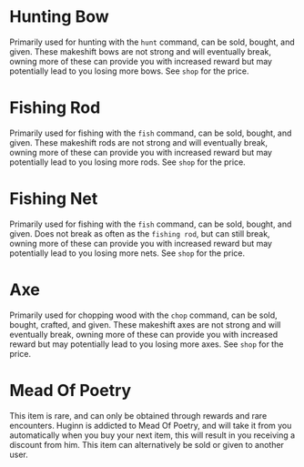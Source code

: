 # Hunting Bow
Primarily used for hunting with the `hunt` command, can be sold, bought, and given. These makeshift bows are not strong and will eventually break, owning more of these can provide you with increased reward but may potentially lead to you losing more bows. See `shop` for the price.


# Fishing Rod
Primarily used for fishing with the `fish` command, can be sold, bought, and given. These makeshift rods are not strong and will eventually break, owning more of these can provide you with increased reward but may potentially lead to you losing more rods. See `shop` for the price.


# Fishing Net
Primarily used for fishing with the `fish` command, can be sold, bought, and given. Does not break as often as the `fishing rod`, but can still break, owning more of these can provide you with increased reward but may potentially lead to you losing more nets. See `shop` for the price.


# Axe
Primarily used for chopping wood with the `chop` command, can be sold, bought, crafted, and given. These makeshift axes are not strong and will eventually break, owning more of these can provide you with increased reward but may potentially lead to you losing more axes. See `shop` for the price.


# Mead Of Poetry
This item is rare, and can only be obtained through rewards and rare encounters. Huginn is addicted to Mead Of Poetry, and will take it from you automatically when you buy your next item, this will result in you receiving a discount from him. This item can alternatively be sold or given to another user.
